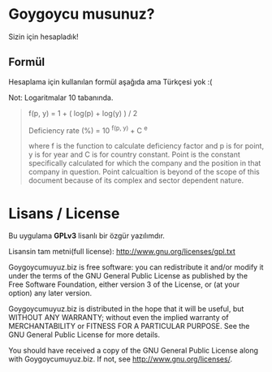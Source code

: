 Goygoycu musunuz? 
=================

Sizin için hesapladık!

Formül
------
Hesaplama için kullanılan formül aşağıda ama Türkçesi yok :(

Not: Logaritmalar 10 tabanında.

> <p>
>  f(p, y) = 1 + ( log(p) + log(y)&nbsp;) / 2
></p>
><p>
>  Deficiency rate (%) = 10
>	<sup>
>		f(p, y)
>	</sup>
>	+ C
>	<sup>
>		e
>	</sup>
></p>
><p>
>	where f is the function to calculate deficiency factor and p is for point, y is for year and C is for country constant. 
>Point is the constant specifically calculated for which the company and the position in that company in question.
>Point calcualtion is beyond of the scope of this document because of its complex and sector dependent nature.
></p>
><p>
></p>


Lisans / License
================
Bu uygulama **GPLv3** lisanlı bir özgür yazılımdır.

Lisansin tam metni(full license): http://www.gnu.org/licenses/gpl.txt

Goygoycumuyuz.biz is free software: you can redistribute it and/or modify
it under the terms of the GNU General Public License as published by
the Free Software Foundation, either version 3 of the License, or
(at your option) any later version.

Goygoycumuyuz.biz is distributed in the hope that it will be useful,
but WITHOUT ANY WARRANTY; without even the implied warranty of
MERCHANTABILITY or FITNESS FOR A PARTICULAR PURPOSE.  See the
GNU General Public License for more details.

You should have received a copy of the GNU General Public License
along with Goygoycumuyuz.biz.  If not, see <http://www.gnu.org/licenses/>.

